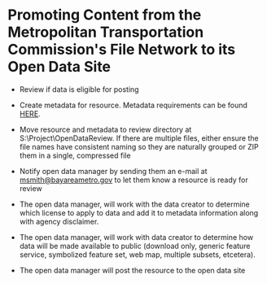 # Promoting Content from the Metropolitan Transportation Commission's File Network to its Open Data Site

- Review if data is eligible for posting

- Create metadata for resource. Metadata requirements can be found [HERE](requirements_openDataMetadata.md).

- Move resource and metadata to review directory at S:\Project\OpenDataReview. If there are multiple files, either ensure the file names have consistent naming so they are naturally grouped or ZIP them in a single, compressed file

- Notify open data manager by sending them an e-mail at msmith@bayareametro.gov to let them know a resource is ready for review

-	The open data manager, will work with the data creator to determine which license to apply to data and add it to metadata information along with agency disclaimer.

-	The open data manager, will work with data creator to determine how data will be made available to public (download only, generic feature service, symbolized feature set, web map, multiple subsets, etcetera).

- The open data manager will post the resource to the open data site
